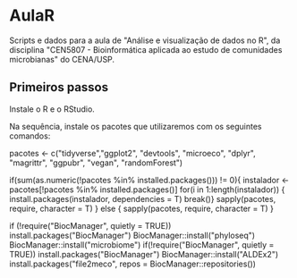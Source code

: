 # AulaR
Scripts e dados para a aula de "Análise e visualização de dados no R", da disciplina "CEN5807 - Bioinformática aplicada ao estudo de comunidades microbianas" do CENA/USP.

## Primeiros passos

Instale o R e o RStudio.

Na sequência, instale os pacotes que utilizaremos com os seguintes comandos:

pacotes <- c("tidyverse","ggplot2", "devtools", "microeco", "dplyr", "magrittr", "ggpubr", 
             "vegan", "randomForest")

if(sum(as.numeric(!pacotes %in% installed.packages())) != 0){
  instalador <- pacotes[!pacotes %in% installed.packages()]
  for(i in 1:length(instalador)) {
    install.packages(instalador, dependencies = T)
    break()}
  sapply(pacotes, require, character = T) 
} else {
  sapply(pacotes, require, character = T) 
}

if (!require("BiocManager", quietly = TRUE))
  install.packages("BiocManager")
BiocManager::install("phyloseq")
BiocManager::install("microbiome")
if(!require("BiocManager", quietly = TRUE)) install.packages("BiocManager")
BiocManager::install("ALDEx2")
install.packages("file2meco", repos = BiocManager::repositories())

